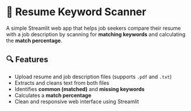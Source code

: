 # 📄 Resume Keyword Scanner

A simple Streamlit web app that helps job seekers compare their resume with a job description by scanning for **matching keywords** and calculating the **match percentage**.

## 🔍 Features

- Upload resume and job description files (supports `.pdf` and `.txt`)
- Extracts and cleans text from both files
- Identifies **common (matched)** and **missing keywords**
- Calculates a **match percentage**
- Clean and responsive web interface using Streamlit
